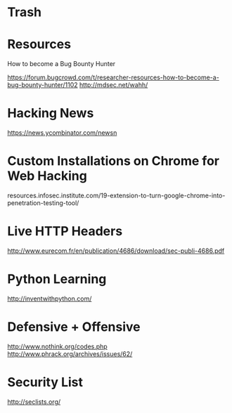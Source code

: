 # Trash

# Resources
How to become a Bug Bounty Hunter

https://forum.bugcrowd.com/t/researcher-resources-how-to-become-a-bug-bounty-hunter/1102
http://mdsec.net/wahh/

# Hacking News
https://news.ycombinator.com/newsn

# Custom Installations on Chrome for Web Hacking
resources.infosec.institute.com/19-extension-to-turn-google-chrome-into-penetration-testing-tool/

# Live HTTP Headers
http://www.eurecom.fr/en/publication/4686/download/sec-publi-4686.pdf

# Python Learning
http://inventwithpython.com/

# Defensive + Offensive
http://www.nothink.org/codes.php
http://www.phrack.org/archives/issues/62/

# Security List
http://seclists.org/
